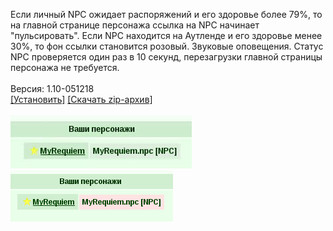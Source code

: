 Если личный NPC ожидает распоряжений и его здоровье более 79%, то на главной странице персонажа ссылка на NPC начинает "пульсировать". Если NPC находится на Аутленде и его здоровье менее 30%, то фон ссылки становится розовый. Звуковые оповещения. Статус NPC проверяется один раз в 10 секунд, перезагрузки главной страницы персонажа не требуется.
<br>
<br>
Версия: 1.10-051218
<br>
[[Установить]](https://raw.githubusercontent.com/MyRequiem/comfortablePlayingInGW/master/separatedScripts/PersonalNPCNotifications/personalNPCNotifications.user.js) [[Скачать zip-архив]](https://raw.githubusercontent.com/MyRequiem/comfortablePlayingInGW/master/separatedScripts/PersonalNPCNotifications/personalNPCNotifications.user.js.zip)
<br>
<br>
![PersonalNPCNotifications](https://raw.githubusercontent.com/MyRequiem/comfortablePlayingInGW/master/imgs/PersonalNPCNotifications/screen1.gif)
<br>
![PersonalNPCNotifications](https://raw.githubusercontent.com/MyRequiem/comfortablePlayingInGW/master/imgs/PersonalNPCNotifications/screen2.png)
<br>
